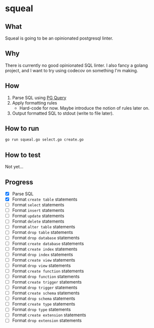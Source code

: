 # squeal

## What

Squeal is going to be an opinionated postgresql linter.

## Why

There is currently no good opinionated SQL linter.
I also fancy a golang project, and I want to try using codecov on something I'm making.

## How

1. Parse SQL using [PG Query](github.com/pganalyze/pg_query_go)
2. Apply formatting rules
   - Hard-code for now. Maybe introduce the notion of rules later on.
3. Output formatted SQL to stdout (write to file later).

## How to run

```bash
go run squeal.go select.go create.go
```

## How to test

Not yet...

## Progress

- [x] Parse SQL
- [x] Format `create table` statements
- [ ] Format `select` statements
- [ ] Format `insert` statements
- [ ] Format `update` statements
- [ ] Format `delete` statements
- [ ] Format `alter table` statements
- [ ] Format `drop table` statements
- [ ] Format `drop database` statements
- [ ] Format `create database` statements
- [ ] Format `create index` statements
- [ ] Format `drop index` statements
- [ ] Format `create view` statements
- [ ] Format `drop view` statements
- [ ] Format `create function` statements
- [ ] Format `drop function` statements
- [ ] Format `create trigger` statements
- [ ] Format `drop trigger` statements
- [ ] Format `create schema` statements
- [ ] Format `drop schema` statements
- [ ] Format `create type` statements
- [ ] Format `drop type` statements
- [ ] Format `create extension` statements
- [ ] Format `drop extension` statements
